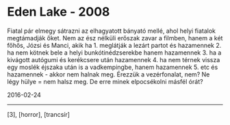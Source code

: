 # Eden Lake - 2008

Fiatal pár elmegy sátrazni az elhagyatott bányató mellé, ahol helyi fiatalok megtámadják őket. Nem az ész nélküli erőszak zavar a filmben, hanem a két főhős, Józsi és Manci, akik ha 1. meglátják a lezárt partot és hazamennek 2. ha nem kötnek bele a helyi bunkótinédzserekbe hanem hazamennek 3. ha a kivágott autógumi és kerékcsere után hazamennek 4. ha nem térnek vissza egy moslék éjszaka után is a vadkempingbe, hanem hazamennek 5. etc és hazamennek - akkor nem halnak meg. Érezzük a vezérfonalat, nem? Ne légy hülye = nem halsz meg. De erre minek elpocsékolni másfél órát?

2016-02-24 

----

[3], [horror], [trancsír]